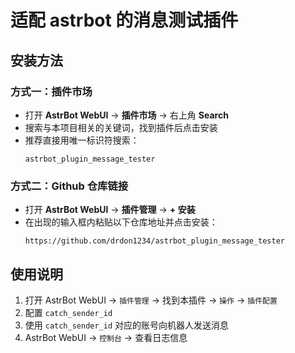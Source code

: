 # 适配 astrbot 的消息测试插件

## 安装方法

### 方式一：插件市场

- 打开 **AstrBot WebUI** → **插件市场** → 右上角 **Search**
- 搜索与本项目相关的关键词，找到插件后点击安装
- 推荐直接用唯一标识符搜索：  
  ```
  astrbot_plugin_message_tester
  ```

### 方式二：Github 仓库链接

- 打开 **AstrBot WebUI** → **插件管理** → **+ 安装**
- 在出现的输入框内粘贴以下仓库地址并点击安装：
  ```
  https://github.com/drdon1234/astrbot_plugin_message_tester
  ```

## 使用说明

1. 打开 AstrBot WebUI → `插件管理` → 找到本插件 → `操作` → `插件配置`
2. 配置 `catch_sender_id`
3. 使用 `catch_sender_id` 对应的账号向机器人发送消息
4. AstrBot WebUI → `控制台` → 查看日志信息

